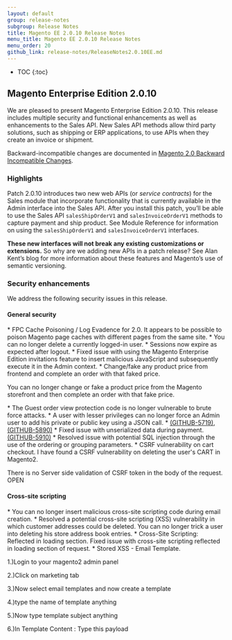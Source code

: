 ```yaml
---
layout: default
group: release-notes
subgroup: Release Notes
title: Magento EE 2.0.10 Release Notes
menu_title: Magento EE 2.0.10 Release Notes
menu_order: 20
github_link: release-notes/ReleaseNotes2.0.10EE.md
---
```

*	TOC
{:toc}


## Magento Enterprise Edition 2.0.10
We are pleased to present Magento Enterprise Edition 2.0.10. This release includes multiple security and functional enhancements as well as enhancements to the Sales API. New Sales API methods allow third party solutions, such as shipping or ERP applications, to use APIs when they create an invoice or shipment. 



Backward-incompatible changes are documented in <a href="{{ page.baseurl }}release-notes/changes_2.0.html" target="_blank">Magento 2.0 Backward Incompatible Changes</a>.

### Highlights

Patch 2.0.10 introduces two new web APIs (or <i>service contracts</i>) for the Sales module that incorporate functionality that is currently available in the Admin interface into the Sales API. After you install this patch, you’ll be able to use the Sales API `salesShipOrderV1` and `salesInvoiceOrderV1` methods to capture payment and ship product. See Module Reference for information on using the `salesShipOrderV1` and `salesInvoiceOrderV1` interfaces. 

**These new interfaces will not break any existing customizations or extensions.** So why are we adding new APIs in a patch release? See Alan Kent’s blog for more information about these features and Magento’s use of semantic versioning. 






### Security enhancements

We address the following security issues in this release. 

#### General security 

<!--- 57303 -->* FPC Cache Poisoning / Log Evadence for 2.0. It appears to be possible to poison Magento page caches with different pages from the same site. 

<!--- 57811 -->* You can no longer delete a currently logged-in user. 

<!--- 56930 -->* Sessions now expire as expected after logout.

<!--- 57582/1488 -->* Fixed issue with using the Magento Enterprise Edition invitations feature to insert malicious JavaScript and subsequently execute it in the Admin context.


<!--- 57566/1533-->* Change/fake any product price from frontend and complete an order with that faked price. 
You can no longer change or fake a product price from the Magento storefront and then complete an order with that fake price. 


<!--- 57464 -->* The Guest order view protection code is no longer vulnerable to brute force attacks. 



<!--- 56902 -->* A user with lesser privileges can no longer force an Admin user to add his private or public key using a JSON call.

<!--- 56700 -->* <a href="https://github.com/magento/magento2/issues/5719" target="_blank">(GITHUB-5719)</a>, <a href="https://github.com/magento/magento2/issues/5890" target="_blank">(GITHUB-5890)</a>


<!--- 56851 -->* Fixed issue with unserialized data during payment. <a href="https://github.com/magento/magento2/issues/5910" target="_blank">(GITHUB-5910)</a>


<!--- 56542/1480 -->* Resolved issue with potential SQL injection through the use of the ordering or grouping parameters.


<!--- 45757 -->* CSRF vulnerability on cart checkout. I have found a CSRF vulnerability on deleting the user's CART in Magento2.
There is no Server side validation of CSRF token in the body of the request. OPEN



#### Cross-site scripting  

<!--- 57463 -->* You can no longer insert malicious cross-site scripting code during email creation. 

<!--- 57580/1433 -->* Resolved a potential cross-site scripting (XSS) vulnerability in which customer addresses could be deleted. You can no longer trick a user into deleting his store address book entries.

<!--- 57803/1539 -->* Cross-Site Scripting: Reflected in loading section. Fixed issue with cross-site scripting reflected in loading section of request.

<!--- 57363 -->*  Stored XSS - Email Template.

1.)Login to your magento2 admin panel

2.)Click on marketing tab

3.)Now select email templates and now create a template

4.)type the name of template anything

5.)Now type template subject anything

6.)In Template Content : Type this payload

<object data="data:text/html;base64,PHNjcmlwdD5hbGVydChkb2N1bWVudC5jb29raWUpOzwvc2NyaXB0Pg==">

and save it

7.)Now click on preview and you will get stored xss which can be used to steal users ,cookies or to bypass csrf protection.






### Functional fixes

We address the following functional issues in this release.



#### Upgrade

<!--- 57579 -->* Upgrade does not put store in maintenance mode. <a href="https://github.com/magento/magento2/issues/3191" target="_blank">(GITHUB-3191)</a>




#### Tracking and shipping 

<!--- 57098 -->* Changing the city field of an order now affects the shipping rate as expected. Previously, the shipping rate did not update when you changed the city on your order form. 

<!--- 56908 -->* Magento now returns UPS shipping rates for Puerto Rico.

<!--- 57461 -->* Magento no longer throws an exception if you enter an invalid FedEx shipment tracking number.



#### Performance

<!--- 55300 -->* We’ve improved storefront performance when creating 2500 or more product variants.


<!--- 55785 -->* We've improved the load speed of the Configurable Product page. 



#### Cart and checkout

<!--- 56953 -->* Magento now updates the mini cart as expected when you reorder an item. Previously, Magento added the reordered items to the shopping cart, but the mini cart did not update its item count. <a href="https://github.com/magento/magento2/issues/6121" target="_blank">(GITHUB-6121)</a>

 
<!--- 56911 -->* You can now use an alternative Merchant Account ID when using Braintree as a payment method. <a href="https://github.com/magento/magento2/issues/5910" target="_blank">(GITHUB-5910)</a>


#### Sales API enhancements

<!--- 56429 -->*  Shipment creation through API change order status. As an API client I want the order status has to be changed after Invoice has been created via API. Sales API must update status in the same way as Admin actions. 

<!--- 56428 -->*  Invoice creation through API change order status. 



#### Miscellaneous

<!--- 56905 -->* Local File Inclusion for 2.0.x


<!--- 58611 -->*  

<!--- 57065 -->* Magento now returns you to the Admin panel after you've successfully changed your Admin password. Previously, Magento prompted you to change your password even after you just successfully changed it. <a href="https://github.com/magento/magento2/issues/4331" target="_blank">(GITHUB-4331)</a>

<!--- 58625 -->* Not display specific page by adminSetup. Request Setup Wizard Pages when Admin has Permission and is Logged in. The goal is to ensure that an admin user who is logged in and have permission to perform system upgrade can successfully and completely perform an upgrade without been requested to enter a password. OPEN


<!--- 58674 -->* Visual Swatches are not displayed when using search. OPEN

<!--- 58671 -->* Save Credit Cards for registered user during checkout with Braintree Credit Card with 3D Secure enabled does not working OPEN

<!--- 58666 -->* Product is present only in the website3 OPEN






<!--- Omitted (can't be reproduced or won't fix) 57800 (CLONES: 58314) (CANNOT REPRO: 53971, 53431) (INTERNAL ONLY: 56759, 58167, 57879, 57577, 57568, 57294, 57546), 57303, 55862, 52239, 58626-->

### Known issues





<!--- 58017 -->* Issue: Error creating configurable products <a href="https://github.com/magento/magento2/issues/6424" target="_blank">(GITHUB-6424)</a>

While creating a configurable product, the configurable options appear to be created properly, but when you go to save the product, the associated simple products are not saved.


Workaround: Clear browser cache. 





<!--- 55594 -->* Issue: Client-side rendering performance times deteriorate if top-level product categories exceed 2000. 


Workaround: You can still load product pages with more than 2,000 categories, but product performance will be enhanced by limiting top-level categories to less than 2,000. Load times otherwise may exceed your patience. 




<!--- 54618 -->* Issue: Magento does not display the Products > Catalog table after you upgrade from 2.0.1 to 2.1.0, but instead displays a JavaScript error. 

Workaround: After your upgrade is complete, 

1. Clean the page cache by either selecting Flush Magento Cache from the Admin dashboard, or using the command line interface (CLI). To clean the cache from CLI, see Manage the Cache  http://devdocs.magento.com/guides/v2.1/config-guide/cli/config-cli-subcommands-cache.html#config-cli...

2. Restart Varnish: service varnish restart





### System requirements
Our technology stack is built on PHP and MySQL. See
<a href="{{ page.baseurl }}install-gde/system-requirements.html" target="_blank">System Requirements</a>.


{% include install/releasenotes/ee_install_20.md %}



## Migration toolkits
The <a href="{{ page.baseurl }}migration/migration-migrate.html" target="_blank">Data Migration Tool</a> helps transfer existing Magento 1.x store data to Magento 2.x. This command-line interface includes verification, progress tracking, logging, and testing functions. For installation instructions, see  <a href="{{ page.baseurl }}migration/migration-tool-install.html" target="_blank">Install the Data Migration Tool</a>. Consider exploring or contributing to the <a href="https://github.com/magento/data-migration-tool" target="_blank"> Magento Data Migration repository</a>.

The <a href="https://github.com/magento/code-migration" target="_blank">Code Migration Toolkit</a> helps transfer existing Magento 1.x store extensions and customizations to Magento 2.0.x. The command-line interface includes scripts for converting Magento 1.x modules and layouts.

